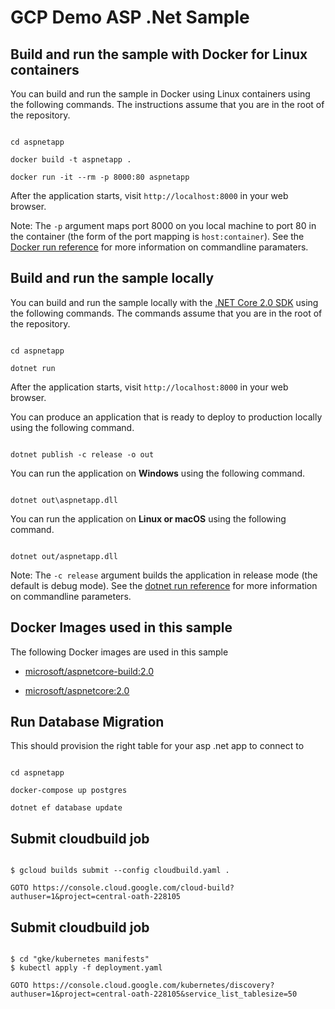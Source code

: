 
# GCP Demo ASP .Net Sample


## Build and run the sample with Docker for Linux containers



You can build and run the sample in Docker using Linux containers using the following commands. The instructions assume that you are in the root of the repository.



```console

cd aspnetapp

docker build -t aspnetapp .

docker run -it --rm -p 8000:80 aspnetapp

```



After the application starts, visit `http://localhost:8000` in your web browser.



Note: The `-p` argument maps port 8000 on you local machine to port 80 in the container (the form of the port mapping is `host:container`). See the [Docker run reference](https://docs.docker.com/engine/reference/commandline/run/) for more information on commandline paramaters.




## Build and run the sample locally



You can build and run the sample locally with the [.NET Core 2.0 SDK](https://www.microsoft.com/net/download/core) using the following commands. The commands assume that you are in the root of the repository.



```console

cd aspnetapp

dotnet run

```



After the application starts, visit `http://localhost:8000` in your web browser.



You can produce an application that is ready to deploy to production locally using the following command.



```console

dotnet publish -c release -o out

```



You can run the application on **Windows** using the following command.



```console

dotnet out\aspnetapp.dll

```



You can run the application on **Linux or macOS** using the following command.



```console

dotnet out/aspnetapp.dll

```



Note: The `-c release` argument builds the application in release mode (the default is debug mode). See the [dotnet run reference](https://docs.microsoft.com/dotnet/core/tools/dotnet-run) for more information on commandline parameters.



## Docker Images used in this sample



The following Docker images are used in this sample


* [microsoft/aspnetcore-build:2.0](https://hub.docker.com/r/microsoft/aspnetcore-build)

* [microsoft/aspnetcore:2.0](https://hub.docker.com/r/microsoft/aspnetcore/)

## Run Database Migration

This should provision the right table for your asp .net app to connect to

```console

cd aspnetapp

docker-compose up postgres

dotnet ef database update

```
## Submit cloudbuild job

```console

$ gcloud builds submit --config cloudbuild.yaml .

GOTO https://console.cloud.google.com/cloud-build?authuser=1&project=central-oath-228105

```

## Submit cloudbuild job

```console

$ cd "gke/kubernetes manifests"
$ kubectl apply -f deployment.yaml

GOTO https://console.cloud.google.com/kubernetes/discovery?authuser=1&project=central-oath-228105&service_list_tablesize=50

```
